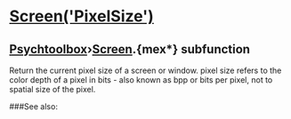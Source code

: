 # [Screen('PixelSize')](Screen-PixelSize) 
## [Psychtoolbox](Pyschtoolbox)&#8250;[Screen](Screen).{mex*} subfunction


Return the current pixel size of a screen or window. pixel size refers to the  
color depth of a pixel in bits - also known as bpp or bits per pixel, not to  
spatial size of the pixel.   


###See also:

